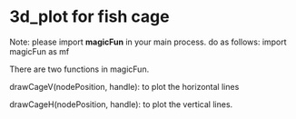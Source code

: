 # 3d_plot for fish cage

Note: please import **magicFun** in your main process.
do as follows:
import magicFun as mf

There are two functions in magicFun. 

drawCageV(nodePosition, handle): to plot the horizontal lines

drawCageH(nodePosition, handle): to plot the vertical lines.

